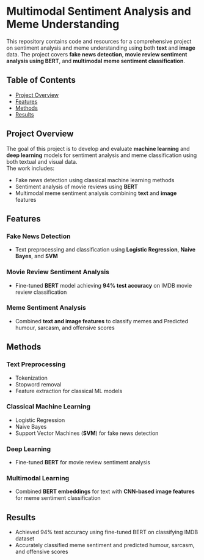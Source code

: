 # Multimodal Sentiment Analysis and Meme Understanding

This repository contains code and resources for a comprehensive project on sentiment analysis and meme understanding using both **text** and **image** data. The project covers **fake news detection**, **movie review sentiment analysis using BERT**, and **multimodal meme sentiment classification**.

## Table of Contents

- [Project Overview](#project-overview)
- [Features](#features)
- [Methods](#methods)
- [Results](#results)

## Project Overview

The goal of this project is to develop and evaluate **machine learning** and **deep learning** models for sentiment analysis and meme classification using both textual and visual data.  
The work includes:

- Fake news detection using classical machine learning methods  
- Sentiment analysis of movie reviews using **BERT**  
- Multimodal meme sentiment analysis combining **text** and **image** features

## Features

### Fake News Detection
- Text preprocessing and classification using **Logistic Regression**, **Naive Bayes**, and **SVM**  

### Movie Review Sentiment Analysis
- Fine-tuned **BERT** model achieving **94% test accuracy** on IMDB movie review classification

### Meme Sentiment Analysis
- Combined **text and image features** to classify memes and Predicted humour, sarcasm, and offensive scores

## Methods

### Text Preprocessing
- Tokenization  
- Stopword removal  
- Feature extraction for classical ML models

### Classical Machine Learning
- Logistic Regression  
- Naive Bayes  
- Support Vector Machines (**SVM**) for fake news detection

### Deep Learning
- Fine-tuned **BERT** for movie review sentiment analysis

### Multimodal Learning
- Combined **BERT embeddings** for text with **CNN-based image features** for meme sentiment classification

## Results

- Achieved 94% test accuracy using fine-tuned BERT on classifying IMDB dataset
- Accurately classified meme sentiment and predicted humour, sarcasm, and offensive scores
